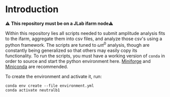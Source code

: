 # Introduction

:warning: **This repository must be on a JLab ifarm node**:warning:

Within this repository lies all scripts needed to submit amplitude analysis fits to the ifarm, aggregate them into csv files, and analyze those csv's using a python framework. The scripts are tuned to $\omega \pi^0$ analysis, though are constantly being generalized so that others may easily copy its functionality. To run the scripts, you must have a working version of `conda` in order to source and start the python environment here. [Miniforge](https://github.com/conda-forge/miniforge#mambaforge) and [Miniconda](https://docs.anaconda.com/free/miniconda/index.html) are recommended. 

To create the environment and activate it, run:
```
conda env create --file environment.yml
conda activate neutralb1
```